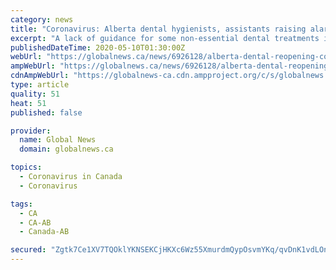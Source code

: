 ```yaml
---
category: news
title: "Coronavirus: Alberta dental hygienists, assistants raising alarm over reopening"
excerpt: "A lack of guidance for some non-essential dental treatments is causing concern for hygienists and assistants as clinics reopen in Alberta during the COVID-19 pandemic."
publishedDateTime: 2020-05-10T01:30:00Z
webUrl: "https://globalnews.ca/news/6926128/alberta-dental-reopening-concerns-covid-19/"
ampWebUrl: "https://globalnews.ca/news/6926128/alberta-dental-reopening-concerns-covid-19/amp/"
cdnAmpWebUrl: "https://globalnews-ca.cdn.ampproject.org/c/s/globalnews.ca/news/6926128/alberta-dental-reopening-concerns-covid-19/amp/"
type: article
quality: 51
heat: 51
published: false

provider:
  name: Global News
  domain: globalnews.ca

topics:
  - Coronavirus in Canada
  - Coronavirus

tags:
  - CA
  - CA-AB
  - Canada-AB

secured: "Zgtk7Ce1XV7TQOklYKNSEKCjHKXc6Wz55XmurdmQypOsvmYKq/qvDnK1vdLOnODVgklnOgv21AQP+IMmWBsIzJ6iGQu9ChJShgqBKzGMvPJK5WW2/2VMcoaDGWJ2CYwbQemgnxJeoVXFveMUXqXeagOmwgioFkSk5ywORZH4LMeFRZ/FE0zgvsPg4oP+F4mBPBUNn72SPX12FMmW3cZgTApb/97mTGKd6sfGv+lGVMXlrJC0mdXJRjnHzqkMS65tykQavOR/4HdBJLM42JWeyHvsF2L7EUvnkbUkZ/z/8JGG6hKUikmiRi+2yIvxvci8JCaBYrvUvW10eZEg3XnE6xFkehNvkx4B9w6BMP63YdVW3Pd4fQrfVSVjdcIklWcCeH0wv487T74FRm616TmKHlqouYv6Mqv/yJKJsnD0/CVnnYj9DbcBxN7yUgvwpYfoDHqD6YNl7LI+M7P2o3Qr4dK3xWHP9+SSE8Jg/4Z/vmw=;SMzLdMdgsgJzSEZqj2PHag=="
---
```


